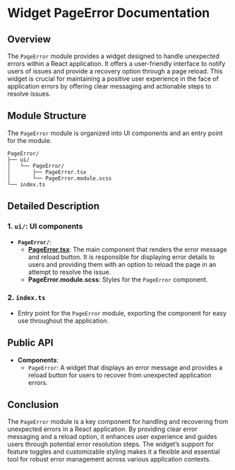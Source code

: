 # Widget PageError Documentation

## Overview

The `PageError` module provides a widget designed to handle unexpected errors within a React application. It offers a user-friendly interface to notify users of issues and provide a recovery option through a page reload. This widget is crucial for maintaining a positive user experience in the face of application errors by offering clear messaging and actionable steps to resolve issues.
## Module Structure

The `PageError`  module is organized into UI components and an entry point for the module.
```text
PageError/
├── ui/
│   └── PageError/
│       ├── PageError.tsx
│       └── PageError.module.scss
└── index.ts
```

## Detailed Description

### 1. `ui/`: UI components
- **`PageError/`**:
    - [**PageError.tsx**](./ui/PageError/README.md): The main component that renders the error message and reload button. It is responsible for displaying error details to users and providing them with an option to reload the page in an attempt to resolve the issue.
    - **PageError.module.scss**: Styles for the `PageError` component.

### 2. `index.ts`
- Entry point for the `PageError` module, exporting the  component for easy use throughout the application.

## Public API
- **Components**:
    - `PageError`: A widget that displays an error message and provides a reload button for users to recover from unexpected application errors.
## Conclusion
The `PageError` module is a key component for handling and recovering from unexpected errors in a React application. By providing clear error messaging and a reload option, it enhances user experience and guides users through potential error resolution steps. The widget’s support for feature toggles and customizable styling makes it a flexible and essential tool for robust error management across various application contexts.
